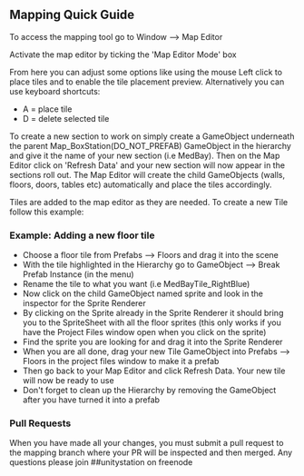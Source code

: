 ## Mapping Quick Guide

To access the mapping tool go to Window --> Map Editor

Activate the map editor by ticking the 'Map Editor Mode' box

From here you can adjust some options like using the mouse Left click to place tiles and to enable the tile placement preview. Alternatively you can use keyboard shortcuts:

- A = place tile
- D = delete selected tile

To create a new section to work on simply create a GameObject underneath the parent Map_BoxStation(DO_NOT_PREFAB) GameObject in the hierarchy and give it the name of your new section (i.e MedBay). Then on the Map Editor click on 'Refresh Data' and your new section will now appear in the sections roll out. The Map Editor will create the child GameObjects (walls, floors, doors, tables etc) automatically and place the tiles accordingly. 

Tiles are added to the map editor as they are needed. To create a new Tile follow this example:

### Example: Adding a new floor tile

- Choose a floor tile from Prefabs --> Floors and drag it into the scene
- With the tile highlighted in the Hierarchy go to GameObject --> Break Prefab Instance (in the menu)
- Rename the tile to what you want (i.e MedBayTile_RightBlue)
- Now click on the child GameObject named sprite and look in the inspector for the Sprite Renderer
- By clicking on the Sprite already in the Sprite Renderer it should bring you to the SpriteSheet with all the floor sprites (this only works if you have the Project Files window open when you click on the sprite)
- Find the sprite you are looking for and drag it into the Sprite Renderer
- When you are all done, drag your new Tile GameObject into Prefabs --> Floors in the project files window to make it a prefab
- Then go back to your Map Editor and click Refresh Data. Your new tile will now be ready to use
- Don't forget to clean up the Hierarchy by removing the GameObject after you have turned it into a prefab

### Pull Requests

When you have made all your changes, you must submit a pull request to the mapping branch where your PR will be inspected and then merged. Any questions please join ##unitystation on freenode
